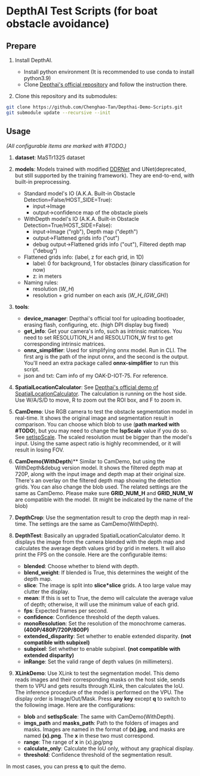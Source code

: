 # DepthAI Test Scripts (for boat obstacle avoidance)


## Prepare

1. Install DepthAI.
    - Install python environment (It is recommended to use conda to install python3.9)
    - Clone [Depthai's official repository](https://github.com/luxonis/depthai) and follow the instruction there.

2. Clone this repository and its submodules:
``` bash
git clone https://github.com/Chenghao-Tan/Depthai-Demo-Scripts.git
git submodule update --recursive --init
```


## Usage
*(All configurable items are marked with #TODO.)*

1. **dataset**: MaSTr1325 dataset

2. **models**: Models trained with modified [DDRNet](https://github.com/Chenghao-Tan/DDRNet/) and UNet(deprecated, but still supported by the training framework). They are end-to-end, with built-in preprocessing.
    - Standard model's IO (A.K.A. Built-in Obstacle Detection=False/HOST_SIDE=True):
        - input->Image
        - output->confidence map of the obstacle pixels
    - WithDepth model's IO (A.K.A. Built-in Obstacle Detection=True/HOST_SIDE=False):
        - input->Image ("rgb"), Depth map ("depth")
        - output->Flattened grids info ("out")
        - debug output->Flattened grids info ("out"), Filtered depth map ("debug")
    - Flattened grids info: (label, z for each grid, in 1D)
        - label: 0 for background, 1 for obstacles (binary classification for now)
        - z: in meters
    - Naming rules:
        - resolution (*W_H*)
        - resolution + grid number on each axis (*W_H_(GW_GH)*)

3. **tools**:
    - **device_manager**: Depthai's official tool for uploading bootloader, erasing flash, configuring, etc. (high DPI display bug fixed)
    - **get_info**: Get your camera's info, such as intrinsic matrices. You need to set RESOLUTION_H and RESOLUTION_W first to get corresponding intrinsic matrices.
    - **onnx_simplifier**: Used for simplifying onnx model. Run in CLI. The first arg is the path of the input onnx, and the second is the output. You'll need an extra package called **onnx-simplifier** to run this script.
    - json and txt: Cam info of my OAK-D-IOT-75. For reference.

4. **SpatialLocationCalculator**: See [Depthai's official demo of SpatialLocationCalculator](https://github.com/luxonis/depthai-experiments/tree/master/gen2-calc-spatials-on-host). The calculation is running on the host side. Use W/A/S/D to move, R to zoom out the ROI box, and F to zoom in.

5. **CamDemo**: Use RGB camera to test the obstacle segmentation model in real-time. It shows the original image and segmentation result in comparison. You can choose which blob to use (**path marked with #TODO**), but you may need to change the **IspScale** value if you do so. See [setIspScale](https://docs.luxonis.com/projects/api/en/latest/components/nodes/color_camera/#:~:text=setIspScale%28*,numerator%2C%20denominator%3E%20tuples). The scaled resolution must be bigger than the model's input. Using the same aspect ratio is highly recommended, or it will result in losing FOV.

6. **CamDemo(WithDepth**)** Similar to CamDemo, but using the WithDepth&debug version model. It shows the filtered depth map at 720P, along with the input image and depth map at their original size. There's an overlay on the filtered depth map showing the detection grids. You can also change the blob used. The related settings are the same as CamDemo. Please make sure **GRID_NUM_H** and **GRID_NUM_W** are compatible with the model. (It might be indicated by the name of the blob)

7. **DepthCrop**: Use the segmentation result to crop the depth map in real-time. The settings are the same as CamDemo(WithDepth).

8. **DepthTest**: Basically an upgraded SpatialLocationCalculator demo. It displays the image from the camera blended with the depth map and calculates the average depth values grid by grid in meters. It will also print the FPS on the console. Here are the configurable items:
    - **blended**: Choose whether to blend with depth.
    - **blend_weight**: If blended is True, this determines the weight of the depth map.
    - **slice**: The image is split into **slice*slice** grids. A too large value may clutter the display.
    - **mean**: If this is set to True, the demo will calculate the average value of depth; otherwise, it will use the minimum value of each grid.
    - **fps**: Expected frames per second.
    - **confidence**: Confidence threshold of the depth values.
    - **monoResolution**: Set the resolution of the monochrome cameras. **(400P/480P/720P/800P)**
    - **extended_disparity**: Set whether to enable extended disparity. **(not compatible with subpixel)**
    - **subpixel**: Set whether to enable subpixel. **(not compatible with extended disparity)**
    - **inRange**: Set the valid range of depth values (in millimeters).

9. **XLinkDemo**: Use XLink to test the segmentation model. This demo reads images and their corresponding masks on the host side, sends them to VPU and gets results through XLink, then calculates the IoU. The inference procedure of the model is performed on the VPU. The display order is Image/Out/Mask. Press **any key** except **q** to switch to the following image. Here are the configurations:
    - **blob** and **setIspScale**: The same with CamDemo(WithDepth).
    - **imgs_path** and **masks_path**: Path to the folders of images and masks. Images are named in the format of **(x).jpg**, and masks are named **(x).png**. The **x** in these two must correspond.
    - **range**: The range of **x** in (x).jpg/png
    - **calculate_only**: Calculate the IoU only, without any graphical display.
    - **threshold**: Confidence threshold of the segmentation result.

In most cases, you can press **q** to quit the demo.
